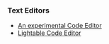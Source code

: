 ### Text Editors
- [An experimental Code Editor](https://github.com/ChrisKnott/Algojammer)
- [Lightable Code Editor](http://lighttable.com/)
